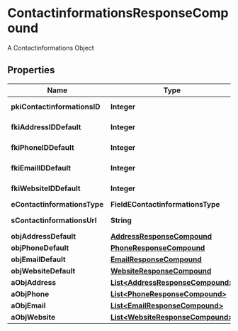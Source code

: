 

# ContactinformationsResponseCompound

A Contactinformations Object

## Properties

| Name | Type | Description | Notes |
|------------ | ------------- | ------------- | -------------|
|**pkiContactinformationsID** | **Integer** | The unique ID of the Contactinformations |  |
|**fkiAddressIDDefault** | **Integer** | The unique ID of the Address |  [optional] |
|**fkiPhoneIDDefault** | **Integer** | The unique ID of the Phone. |  [optional] |
|**fkiEmailIDDefault** | **Integer** | The unique ID of the Email |  [optional] |
|**fkiWebsiteIDDefault** | **Integer** | The unique ID of the Website Default |  [optional] |
|**eContactinformationsType** | **FieldEContactinformationsType** |  |  |
|**sContactinformationsUrl** | **String** | The url of the Contactinformations |  [optional] |
|**objAddressDefault** | [**AddressResponseCompound**](AddressResponseCompound.md) |  |  [optional] |
|**objPhoneDefault** | [**PhoneResponseCompound**](PhoneResponseCompound.md) |  |  [optional] |
|**objEmailDefault** | [**EmailResponseCompound**](EmailResponseCompound.md) |  |  [optional] |
|**objWebsiteDefault** | [**WebsiteResponseCompound**](WebsiteResponseCompound.md) |  |  [optional] |
|**aObjAddress** | [**List&lt;AddressResponseCompound&gt;**](AddressResponseCompound.md) |  |  |
|**aObjPhone** | [**List&lt;PhoneResponseCompound&gt;**](PhoneResponseCompound.md) |  |  |
|**aObjEmail** | [**List&lt;EmailResponseCompound&gt;**](EmailResponseCompound.md) |  |  |
|**aObjWebsite** | [**List&lt;WebsiteResponseCompound&gt;**](WebsiteResponseCompound.md) |  |  |



